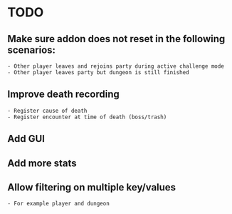 # TODO
## Make sure addon does not reset in the following scenarios:
    - Other player leaves and rejoins party during active challenge mode
    - Other player leaves party but dungeon is still finished

## Improve death recording
    - Register cause of death
    - Register encounter at time of death (boss/trash)

## Add GUI 

## Add more stats

## Allow filtering on multiple key/values
    - For example player and dungeon
